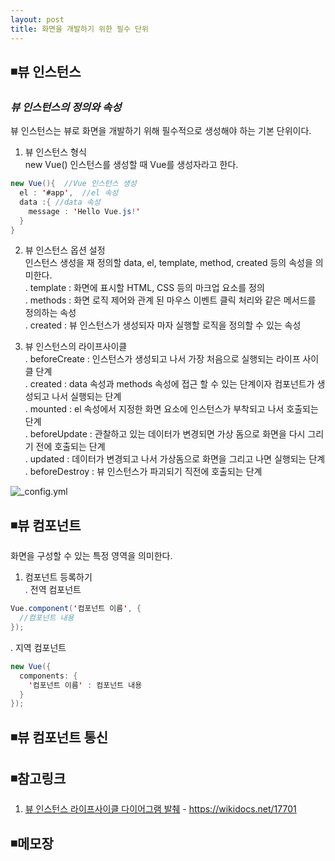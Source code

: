 ```yaml
---
layout: post
title: 화면을 개발하기 위한 필수 단위
---
```

## ◾뷰 인스턴스

### ***뷰 인스턴스의 정의와 속성***
뷰 인스턴스는 뷰로 화면을 개발하기 위해 필수적으로 생성해야 하는 기본 단위이다.
1. 뷰 인스턴스 형식  
new Vue() 인스턴스를 생성할 때 Vue를 생성자라고 한다.
```java
new Vue(){  //Vue 인스턴스 생성
  el : '#app',  //el 속성
  data :{ //data 속성
    message : 'Hello Vue.js!'
  }
}
```
2. 뷰 인스턴스 옵션 설정  
인스턴스 생성을 재 정의할 data, el, template, method, created 등의 속성을 의미한다.  
  . template : 화면에 표시할 HTML, CSS 등의 마크업 요소를 정의  
  . methods : 화면 로직 제어와 관계 된 마우스 이벤트 클릭 처리와 같은 메서드를 정의하는 속성  
  . created : 뷰 인스턴스가 생성되자 마자 실행할 로직을 정의할 수 있는 속성  

3. 뷰 인스턴스의 라이프사이클  
  . beforeCreate : 인스턴스가 생성되고 나서 가장 처음으로 실행되는 라이프 사이클 단계    
  . created :   data 속성과 methods 속성에 접근 할 수 있는 단계이자 컴포넌트가 생성되고 나서 실행되는 단계   
  . mounted : el 속성에서 지정한 화면 요소에 인스턴스가 부착되고 나서 호출되는 단계    
  . beforeUpdate :   관찰하고 있는 데이터가 변경되면 가상 돔으로 화면을 다시 그리기 전에 호출되는 단계    
  . updated : 데이터가 변경되고 나서 가상돔으로 화면을 그리고 나면 실행되는 단계    
  . beforeDestroy : 뷰 인스턴스가 파괴되기 직전에 호출되는 단계  

![_config.yml]({{site.baseurl}}/images/vue_인스턴스_라이프_사이클.jpg )  

## ◾뷰 컴포넌트  
화면을 구성할 수 있는 특정 영역을 의미한다.  
1. 컴포넌트 등록하기   
. 전역 컴포넌트  
```java
Vue.component('컴포넌트 이름', {
  //컴포넌트 내용
});
```
. 지역 컴포넌트  
```java
new Vue({  
  components: {
    '컴포넌트 이름' : 컴포넌트 내용
  }
});
```

## ◾뷰 컴포넌트 통신


## ◾참고링크  
1. [뷰 인스턴스 라이프사이클 다이어그램 발췌](https://wikidocs.net/17701) - https://wikidocs.net/17701  

## ◾메모장
